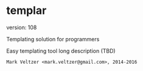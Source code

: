 templar
=======

version: 108

Templating solution for programmers

Easy templating tool long description (TBD)

	Mark Veltzer <mark.veltzer@gmail.com>, 2014-2016
